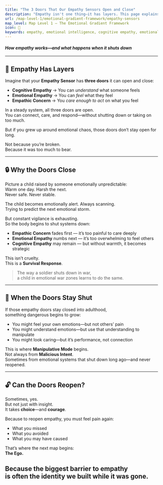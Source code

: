 ```yaml
---
title: "The 3 Doors That Our Empathy Sensors Open and Close"
description: "Empathy isn't one thing—it has layers. This page explains how our empathy sensors work, what causes them to shut down, and why some people lose access to real connection."
url: /map-level-1/emotional-gradient-framework/empathy-sensors
map_level: Map Level 1 – The Emotional Gradient Framework
icon: 🚪
keywords: empathy, emotional intelligence, cognitive empathy, emotional empathy, empathic concern, trauma, emotional shutdown, manipulative behavior, survival response
---
```

#### _How empathy works—and what happens when it shuts down_

---

## 🧠 Empathy Has Layers

Imagine that your **Empathy Sensor** has **three doors** it can open and close:

- **Cognitive Empathy** → You can _understand_ what someone feels  
- **Emotional Empathy** → You can _feel_ what they feel  
- **Empathic Concern** → You _care enough to act_ on what you feel

In a steady system, all three doors are open.  
You can connect, care, and respond—without shutting down or taking on too much.

But if you grew up around emotional chaos, those doors don’t stay open for long.

Not because you’re broken.  
Because it was too much to bear.

---

## 🔒 Why the Doors Close

Picture a child raised by someone emotionally unpredictable:  
Warm one day. Harsh the next.  
Never safe. Never stable.

The child becomes emotionally alert. Always scanning.  
Trying to predict the next emotional storm.

But constant vigilance is exhausting.  
So the body begins to shut systems down:

- **Empathic Concern** fades first — it’s too painful to care deeply  
- **Emotional Empathy** numbs next — it’s too overwhelming to feel others  
- **Cognitive Empathy** may remain — but without warmth, it becomes strategic

This isn’t cruelty.  
This is a **Survival Response**.

> The way a soldier shuts down in war,  
> a child in emotional war zones learns to do the same.

---

## 🚫 When the Doors Stay Shut

If those empathy doors stay closed into adulthood,  
something dangerous begins to grow:

- You might feel your own emotions—but not others’ pain  
- You might understand emotions—but use that understanding to manipulate  
- You might look caring—but it’s performance, not connection

This is where **Manipulative Mode** begins.  
Not always from **Malicious Intent**.  
Sometimes from emotional systems that shut down long ago—and never reopened.

---

## 🔓 Can the Doors Reopen?

Sometimes, yes.  
But not just with insight.  
It takes **choice**—and **courage**.

Because to reopen empathy, you must feel pain again:

- What you missed  
- What you avoided  
- What you may have caused

That’s where the next map begins:  
**The Ego.**

Because the biggest barrier to empathy  
is often the identity we built while it was gone.
---




<div class="page-divider"></div>